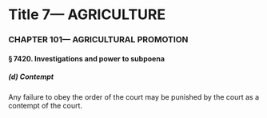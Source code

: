 
# Title 7— AGRICULTURE
### CHAPTER 101— AGRICULTURAL PROMOTION
#### § 7420. Investigations and power to subpoena
##### (d) Contempt

Any failure to obey the order of the court may be punished by the court as a contempt of the court.
